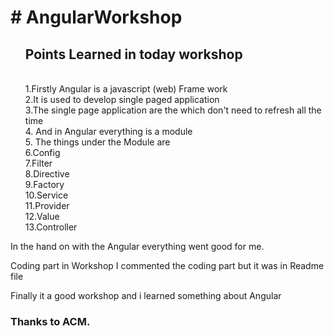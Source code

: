 <html>
<head>
<h1># AngularWorkshop</h1>
</head>
<body>
<ol>
<h2>Points Learned in today workshop </h2><br>
1.Firstly Angular is a javascript (web) Frame work<br>
2.It is used to develop single paged application <br>
3.The single page application are the which don't need to refresh all the time<br> 
4. And in Angular everything is a module <br>
5. The things under the Module are <br>
6.Config <br>
7.Filter <br>
8.Directive <br>
9.Factory <br>
10.Service <br>
11.Provider <br>
12.Value<br>
13.Controller<br>
</ol>
<p>
In the hand on with the Angular everything went good for me.


Coding part in Workshop
I commented the coding part but it was in Readme file
<!---
<html>
    <head>
        <script src="https://ajax.googleapis.com/ajax/libs/angularjs/1.7.8/angular.min.js">

           </script>  
             <script src="app.js"></script>

       </Script>
    </head>
    <bod<y ng-app="myapp" ng-controller="myfirstcontroller">
        <h1>
            {{2+6}}
            </h1></t><input type="text" ng-model="test"/>
<h2>{{test}}</h2>
<h3>{{hello}}</h3>
<input type= "text"> 
    </body>
</html>


angular.module("myapp",[])
.controller("myfirstcontroller", ['$scope', function ($scope){
console.log("this is form controller")
$scope.hello= "Hello World";
}]);

-->
Finally it a good workshop and i learned something about Angular<br>
<h3>Thanks to ACM.</h3>
</p>
</body>
</html>